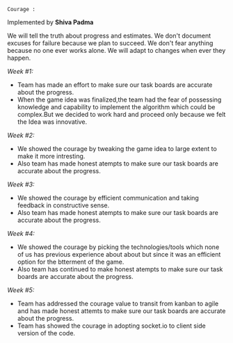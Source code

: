 `Courage :`

Implemented by **Shiva Padma**

We will tell the truth about progress and estimates. We don't document excuses for failure because we plan to succeed. We don't fear anything because no one ever works alone. We will adapt to changes when ever they happen.

_Week #1:_
- Team has made an effort to make sure our task boards are accurate about the progress.
- When the game idea was finalized,the team had the fear of possessing knowledge and capability to implement the algorithm which could be complex.But we decided to work hard and proceed only because we felt the Idea was innovative. 


_Week #2:_
- We showed the courage by tweaking the game idea to large extent to make it more intresting. 
- Also team has made honest atempts to make sure our task boards are accurate about the progress.

_Week #3:_
- We showed the courage by efficient communication and taking feedback in constructive sense. 
- Also team has made honest atempts to make sure our task boards are accurate about the progress.

_Week #4:_
- We showed the courage by picking the technologies/tools which none of us has previous experience about about but since it was an efficient option for the btterment of the game.
- Also team has continued to make honest atempts to make sure our task boards are accurate about the progress.

_Week #5:_
- Team has addressed the courage value to transit from kanban to agile and has made honest attemts to make sure our task boards are accurate about the progress.
- Team has showed the courage in adopting socket.io to client side version of the code.
